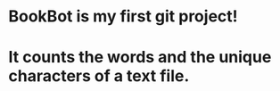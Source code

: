 # BookBot is my first git project!  
# It counts the words and the unique characters of a text file.